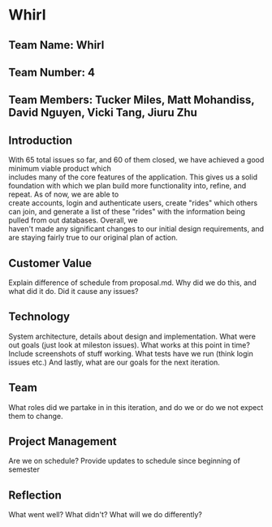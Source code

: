 # **Whirl**

## **Team Name: Whirl**

## **Team Number: 4**

## **Team Members: Tucker Miles, Matt Mohandiss, David Nguyen, Vicki Tang, Jiuru Zhu**

## **Introduction**

With 65 total issues so far, and 60 of them closed, we have achieved a good minimum viable product which <br />
includes many of the core features of the application. This gives us a solid foundation with which we plan build more functionality into, refine, and repeat. As of now, we are able to <br />
create accounts, login and authenticate users, create "rides" which others can join, and generate a list of these "rides" with the information being pulled from out databases. Overall, we <br />
haven't made any significant changes to our initial design requirements, and are staying fairly true to our original plan of action.

## **Customer Value**

Explain difference of schedule from proposal.md. Why did we do this, and what did it do. Did it cause any issues?

## **Technology**

System architecture, details about design and implementation. What were out goals (just look at mileston issues). What works at this point in time? Include screenshots of stuff working. What tests have we run (think login issues etc.) And lastly, what are our goals for the next iteration.

## **Team**

What roles did we partake in in this iteration, and do we or do we not expect them to change.

## **Project Management**

Are we on schedule? Provide updates to schedule since beginning of semester

## **Reflection**

What went well? What didn't? What will we do differently?